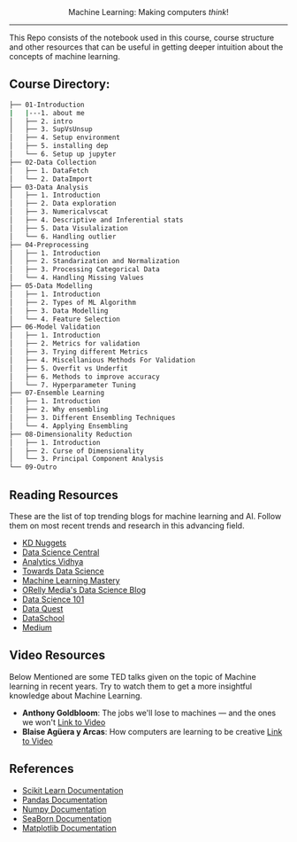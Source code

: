 <center> Machine Learning: Making computers <i>think</i>!</center>

---
This Repo consists of the notebook used in this course, course structure and other resources that can be useful in getting deeper intuition about the concepts of machine learning.


## Course Directory:
```bash
├── 01-Introduction
|   |---1. about me
│   ├── 2. intro
│   ├── 3. SupVsUnsup
│   ├── 4. Setup environment
│   ├── 5. installing dep
│   └── 6. Setup up jupyter
├── 02-Data Collection
│   ├── 1. DataFetch
│   └── 2. DataImport
├── 03-Data Analysis
│   ├── 1. Introduction
│   ├── 2. Data exploration
│   ├── 3. Numericalvscat
│   ├── 4. Descriptive and Inferential stats
│   ├── 5. Data Visulalization
│   └── 6. Handling outlier
├── 04-Preprocessing
│   ├── 1. Introduction
│   ├── 2. Standarization and Normalization
│   ├── 3. Processing Categorical Data
│   └── 4. Handling Missing Values
├── 05-Data Modelling
│   ├── 1. Introduction
│   ├── 2. Types of ML Algorithm
│   ├── 3. Data Modelling
│   └── 4. Feature Selection
├── 06-Model Validation
│   ├── 1. Introduction
│   ├── 2. Metrics for validation
│   ├── 3. Trying different Metrics
│   ├── 4. Miscellanious Methods For Validation
│   ├── 5. Overfit vs Underfit
│   ├── 6. Methods to improve accuracy
│   └── 7. Hyperparameter Tuning
├── 07-Ensemble Learning
│   ├── 1. Introduction
│   ├── 2. Why ensembling
│   ├── 3. Different Ensembling Techniques
│   └── 4. Applying Ensembling
├── 08-Dimensionality Reduction
│   ├── 1. Introduction
│   ├── 2. Curse of Dimensionality
│   └── 3. Principal Component Analysis
└── 09-Outro
```


## Reading Resources
These are the list of top trending blogs for machine learning and AI. Follow them on most recent trends and research in this advancing field.
- <a href="http://www.kdnuggets.com/">KD Nuggets</a>
- <a href="https://www.datasciencecentral.com/"> Data Science Central </a>
- <a href ="https://www.analyticsvidhya.com/">Analytics Vidhya </a>
- <a href="https://towardsdatascience.com/">Towards Data Science </a>
- <a href="http://machinelearningmastery.com/">Machine Learning Mastery </a>
- <a href="https://www.oreilly.com/topics/data">ORelly Media's Data Science Blog </a>
- <a href="http://101.datascience.community/">Data Science 101 </a>
- <a href="https://www.dataquest.io/blog/">Data Quest</a> 
- <a href="http://www.dataschool.io/">DataSchool</a> 
- <a href="https://medium.com/">Medium</a>


## Video Resources 

Below Mentioned are some TED talks given on the topic of Machine learning in recent years. Try to watch them to get a more insightful knowledge about Machine Learning. 

- **Anthony Goldbloom**: The jobs we'll lose to machines — and the ones we won't 
<a href="https://www.ted.com/talks/anthony_goldbloom_the_jobs_we_ll_lose_to_machines_and_the_ones_we_won_t">Link to Video</a>
- **Blaise Agüera y Arcas**: How computers are learning to be creative
<a href="https://www.ted.com/talks/blaise_aguera_y_arcas_how_computers_are_learning_to_be_creative">Link to Video</a>



## References
- <a href="https://scikit-learn.org/stable/">Scikit Learn Documentation</a>
- <a href="https://pandas.pydata.org/pandas-docs/stable/">Pandas Documentation</a>
- <a href="https://numpy.org/">Numpy Documentation</a>
- <a href="https://seaborn.pydata.org">SeaBorn Documentation</a>
- <a href="https://matplotlib.org/3.1.1/contents.html">Matplotlib Documentation</a>
